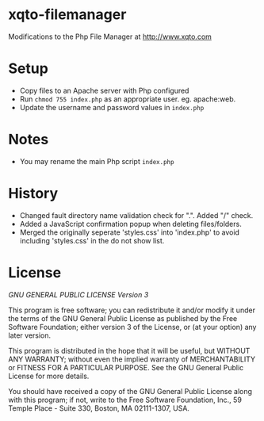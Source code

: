 xqto-filemanager
================

Modifications to the Php File Manager at http://www.xqto.com

Setup
===============

- Copy files to an Apache server with Php configured
- Run `chmod 755 index.php` as an appropriate user. eg. apache:web.
- Update the username and password values in `index.php`

Notes
===============
- You may rename the main Php script `index.php`

History
===============
- Changed fault directory name validation check for ".". Added "/" check.
- Added a JavaScript confirmation popup when deleting files/folders.
- Merged the originally seperate 'styles.css' into 'index.php' to avoid including 'styles.css' in the do not show list.

License
===============

*GNU GENERAL PUBLIC LICENSE Version 3*



This program is free software; you can redistribute it and/or
modify it under the terms of the GNU General Public License
as published by the Free Software Foundation; either version 3
of the License, or (at your option) any later version.

This program is distributed in the hope that it will be useful,
but WITHOUT ANY WARRANTY; without even the implied warranty of
MERCHANTABILITY or FITNESS FOR A PARTICULAR PURPOSE.  See the
GNU General Public License for more details.

You should have received a copy of the GNU General Public License
along with this program; if not, write to the Free Software
Foundation, Inc., 59 Temple Place - Suite 330, Boston, MA  02111-1307, USA.
